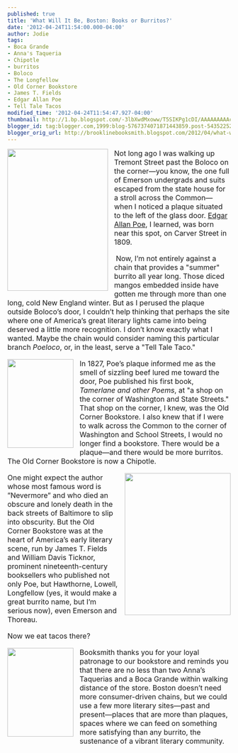 ```yaml
---
published: true
title: 'What Will It Be, Boston: Books or Burritos?'
date: '2012-04-24T11:54:00.000-04:00'
author: Jodie
tags:
- Boca Grande
- Anna's Taqueria
- Chipotle
- burritos
- Boloco
- The Longfellow
- Old Corner Bookstore
- James T. Fields
- Edgar Allan Poe
- Tell Tale Tacos
modified_time: '2012-04-24T11:54:47.927-04:00'
thumbnail: http://1.bp.blogspot.com/-3lbXwdMxoww/T5SIKPg1cDI/AAAAAAAAAcE/w862DJiQLhY/s72-c/edgar-allan-poe1.jpg
blogger_id: tag:blogger.com,1999:blog-5767374071871443859.post-5435225216727152196
blogger_orig_url: http://brooklinebooksmith.blogspot.com/2012/04/what-will-it-be-boston-books-or.html
---
```


<div class="MsoNormal" style="border: currentColor; margin: 0in 0in 0pt;"><a href="http://1.bp.blogspot.com/-3lbXwdMxoww/T5SIKPg1cDI/AAAAAAAAAcE/w862DJiQLhY/s1600/edgar-allan-poe1.jpg" imageanchor="1" style="clear: left; float: left; margin-bottom: 1em; margin-right: 1em;"><img border="0" height="320" src="http://1.bp.blogspot.com/-3lbXwdMxoww/T5SIKPg1cDI/AAAAAAAAAcE/w862DJiQLhY/s320/edgar-allan-poe1.jpg" width="227" /></a><span style="font-size: 12pt;">Not long ago I was walking up Tremont Street past the Boloco on the corner—you know, the one full of Emerson undergrads and suits escaped from the state house for a stroll across the Common—when I noticed a plaque situated to the left of the glass door. <a href="http://www.brooklinebooksmith-shop.com/book/9781416534761">Edgar Allan Poe</a>, I learned, was born near this spot, on Carver Street in 1809. </span></div><div style="border: currentColor;"><br /></div><div style="border: currentColor;">&nbsp;<span style="font-size: 12pt;">Now, I’m not entirely against a chain that provides a "summer" burrito all year long. Those diced mangos embedded inside have gotten me through more than one long, cold New England winter. But as I perused the plaque outside Boloco’s door, I couldn’t help thinking that perhaps the site where one of America’s great literary lights came into being deserved a little more recognition. I don’t know exactly what I wanted. Maybe the chain would consider naming this particular branch <i>Poeloco</i>, or, in the least, serve a "Tell Tale Taco."</span></div><div class="MsoNormal" style="border: currentColor; margin: 0in 0in 0pt;"><br /></div><div class="MsoNormal" style="border: currentColor; margin: 0in 0in 0pt;"><a href="http://1.bp.blogspot.com/-ZhMUpuGypjY/T5R7rbcb8hI/AAAAAAAAAbs/k0zM5X5j_7c/s1600/0404121658_0001.jpg" imageanchor="1" style="clear: left; cssfloat: left; float: left; margin-bottom: 1em; margin-right: 1em;"><img border="0" height="200" qda="true" src="http://1.bp.blogspot.com/-ZhMUpuGypjY/T5R7rbcb8hI/AAAAAAAAAbs/k0zM5X5j_7c/s200/0404121658_0001.jpg" width="149" /></a><span style="font-size: 12pt;">In 1827, Poe’s plaque informed me as the smell of sizzling beef lured me toward the door, Poe published his first book, <i style="mso-bidi-font-style: normal;">Tamerlane and other Poems</i>, at "a shop on the corner of Washington and State Streets." That shop on the corner, I knew, was the Old Corner Bookstore. I also knew that if I were to walk across the Common to the corner of Washington and School Streets, I would no longer find a bookstore. There would be a plaque—and there would be more burritos. The Old Corner Bookstore is now a Chipotle. </span></div><div class="MsoNormal" style="border: currentColor; margin: 0in 0in 0pt;"><br /></div><div class="MsoNormal" style="border: currentColor; margin: 0in 0in 0pt;"><a href="http://4.bp.blogspot.com/-puH21SrcXdU/T5R7s42N04I/AAAAAAAAAb8/sXz4j0CuZdc/s1600/0411121759b_0001.jpg" imageanchor="1" style="clear: right; cssfloat: left; float: right; margin-bottom: 1em; margin-left: 1em;"><img border="0" height="320" qda="true" src="http://4.bp.blogspot.com/-puH21SrcXdU/T5R7s42N04I/AAAAAAAAAb8/sXz4j0CuZdc/s320/0411121759b_0001.jpg" width="239" /></a><span style="font-size: 12pt;">One might expect the author whose most famous word is ”Nevermore” and who died an obscure and lonely death in the back streets of Baltimore to slip into obscurity. But the Old Corner Bookstore was at the heart of America’s early literary scene, run by James T. Fields and William Davis Ticknor, prominent nineteenth-century booksellers who published not only Poe, but Hawthorne, Lowell, Longfellow (yes, it would make a great burrito name, but I’m serious now), even Emerson and Thoreau. </span></div><div class="MsoNormal" style="margin: 0in 0in 0pt;"><br /></div><div class="MsoNormal" style="margin: 0in 0in 0pt;"><span style="font-size: 12pt;">Now we eat tacos there?</span></div><div class="MsoNormal" style="margin: 0in 0in 0pt;"><br /></div><div class="MsoNormal" style="border: currentColor; margin: 0in 0in 0pt;"><a href="http://1.bp.blogspot.com/-4VcEPSbfDn4/T5R7sNXz-wI/AAAAAAAAAb0/bEcldbOzwFo/s1600/0411121756_0001.jpg" imageanchor="1" style="clear: left; cssfloat: right; float: left; margin-bottom: 1em; margin-right: 1em;"><img border="0" height="200" qda="true" src="http://1.bp.blogspot.com/-4VcEPSbfDn4/T5R7sNXz-wI/AAAAAAAAAb0/bEcldbOzwFo/s200/0411121756_0001.jpg" width="149" /></a><span style="font-size: 12pt;">Booksmith thanks you for your loyal patronage to our bookstore and reminds you that there are no less than two Anna’s Taquerias and a Boca Grande within walking distance of the store. Boston doesn’t need more consumer-driven chains, but we could use a few more literary sites—past and present—places that are more than plaques, spaces where we can feed on something more satisfying than any burrito, the sustenance of a vibrant literary community.</span></div>